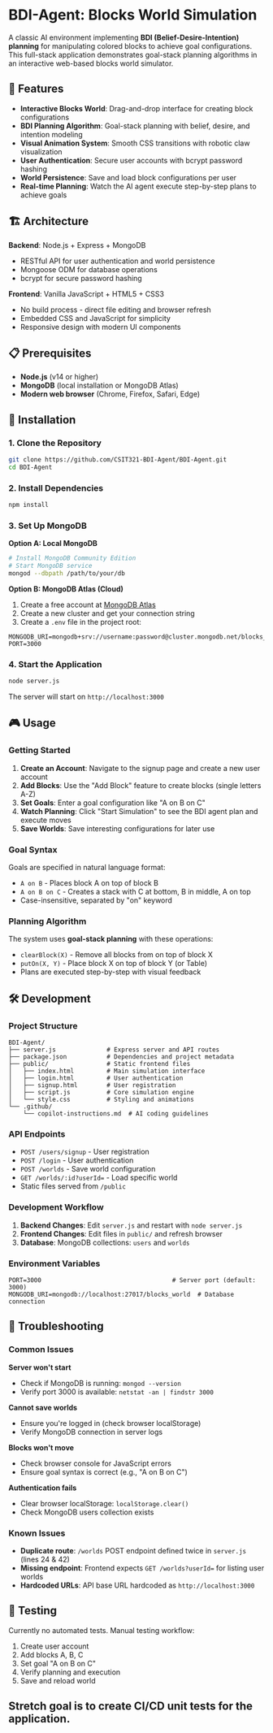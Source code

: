 # BDI-Agent: Blocks World Simulation

A classic AI environment implementing **BDI (Belief-Desire-Intention) planning** for manipulating colored blocks to achieve goal configurations. This full-stack application demonstrates goal-stack planning algorithms in an interactive web-based blocks world simulator.

## 🎯 Features

- **Interactive Blocks World**: Drag-and-drop interface for creating block configurations
- **BDI Planning Algorithm**: Goal-stack planning with belief, desire, and intention modeling
- **Visual Animation System**: Smooth CSS transitions with robotic claw visualization
- **User Authentication**: Secure user accounts with bcrypt password hashing
- **World Persistence**: Save and load block configurations per user
- **Real-time Planning**: Watch the AI agent execute step-by-step plans to achieve goals

## 🏗️ Architecture

**Backend**: Node.js + Express + MongoDB
- RESTful API for user authentication and world persistence
- Mongoose ODM for database operations
- bcrypt for secure password hashing

**Frontend**: Vanilla JavaScript + HTML5 + CSS3
- No build process - direct file editing and browser refresh
- Embedded CSS and JavaScript for simplicity
- Responsive design with modern UI components

## 📋 Prerequisites

- **Node.js** (v14 or higher)
- **MongoDB** (local installation or MongoDB Atlas)
- **Modern web browser** (Chrome, Firefox, Safari, Edge)

## 🚀 Installation

### 1. Clone the Repository
```bash
git clone https://github.com/CSIT321-BDI-Agent/BDI-Agent.git
cd BDI-Agent
```

### 2. Install Dependencies
```bash
npm install
```

### 3. Set Up MongoDB
**Option A: Local MongoDB**
```bash
# Install MongoDB Community Edition
# Start MongoDB service
mongod --dbpath /path/to/your/db
```

**Option B: MongoDB Atlas (Cloud)**
1. Create a free account at [MongoDB Atlas](https://www.mongodb.com/atlas)
2. Create a new cluster and get your connection string
3. Create a `.env` file in the project root:
```env
MONGODB_URI=mongodb+srv://username:password@cluster.mongodb.net/blocks_world
PORT=3000
```

### 4. Start the Application
```bash
node server.js
```

The server will start on `http://localhost:3000`

## 🎮 Usage

### Getting Started
1. **Create an Account**: Navigate to the signup page and create a new user account
2. **Add Blocks**: Use the "Add Block" feature to create blocks (single letters A-Z)
3. **Set Goals**: Enter a goal configuration like "A on B on C"
4. **Watch Planning**: Click "Start Simulation" to see the BDI agent plan and execute moves
5. **Save Worlds**: Save interesting configurations for later use

### Goal Syntax
Goals are specified in natural language format:
- `A on B` - Places block A on top of block B
- `A on B on C` - Creates a stack with C at bottom, B in middle, A on top
- Case-insensitive, separated by "on" keyword

### Planning Algorithm
The system uses **goal-stack planning** with these operations:
- `clearBlock(X)` - Remove all blocks from on top of block X
- `putOn(X, Y)` - Place block X on top of block Y (or Table)
- Plans are executed step-by-step with visual feedback

## 🛠️ Development

### Project Structure
```
BDI-Agent/
├── server.js              # Express server and API routes
├── package.json           # Dependencies and project metadata
├── public/                # Static frontend files
│   ├── index.html         # Main simulation interface
│   ├── login.html         # User authentication
│   ├── signup.html        # User registration
│   ├── script.js          # Core simulation engine
│   └── style.css          # Styling and animations
└── .github/
    └── copilot-instructions.md  # AI coding guidelines
```

### API Endpoints
- `POST /users/signup` - User registration
- `POST /login` - User authentication
- `POST /worlds` - Save world configuration
- `GET /worlds/:id?userId=` - Load specific world
- Static files served from `/public`

### Development Workflow
1. **Backend Changes**: Edit `server.js` and restart with `node server.js`
2. **Frontend Changes**: Edit files in `public/` and refresh browser
3. **Database**: MongoDB collections: `users` and `worlds`

### Environment Variables
```env
PORT=3000                                    # Server port (default: 3000)
MONGODB_URI=mongodb://localhost:27017/blocks_world  # Database connection
```

## 🔧 Troubleshooting

### Common Issues

**Server won't start**
- Check if MongoDB is running: `mongod --version`
- Verify port 3000 is available: `netstat -an | findstr 3000`

**Cannot save worlds**
- Ensure you're logged in (check browser localStorage)
- Verify MongoDB connection in server logs

**Blocks won't move**
- Check browser console for JavaScript errors
- Ensure goal syntax is correct (e.g., "A on B on C")

**Authentication fails**
- Clear browser localStorage: `localStorage.clear()`
- Check MongoDB users collection exists

### Known Issues
- **Duplicate route**: `/worlds` POST endpoint defined twice in `server.js` (lines 24 & 42)
- **Missing endpoint**: Frontend expects `GET /worlds?userId=` for listing user worlds
- **Hardcoded URLs**: API base URL hardcoded as `http://localhost:3000`

## 🧪 Testing

Currently no automated tests. Manual testing workflow:
1. Create user account
2. Add blocks A, B, C
3. Set goal "A on B on C"
4. Verify planning and execution
5. Save and reload world

Stretch goal is to create CI/CD unit tests for the application.
---